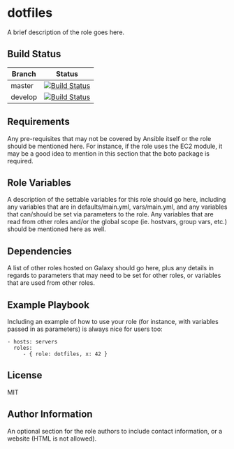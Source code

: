 dotfiles
=========

A brief description of the role goes here.

Build Status
------------

| Branch        | Status        |
| ------------- |:-------------:|
| master        | [![Build Status](https://travis-ci.org/Fongshway/dotfiles.svg?branch=master)](https://travis-ci.org/Fongshway/dotfiles) |
| develop       | [![Build Status](https://travis-ci.org/Fongshway/dotfiles.svg?branch=develop)](https://travis-ci.org/Fongshway/dotfiles) |

Requirements
------------

Any pre-requisites that may not be covered by Ansible itself or the role should
be mentioned here. For instance, if the role uses the EC2 module, it may be a
good idea to mention in this section that the boto package is required.

Role Variables
--------------

A description of the settable variables for this role should go here, including
any variables that are in defaults/main.yml, vars/main.yml, and any variables
that can/should be set via parameters to the role. Any variables that are read
from other roles and/or the global scope (ie. hostvars, group vars, etc.) should
be mentioned here as well.

Dependencies
------------

A list of other roles hosted on Galaxy should go here, plus any details in
regards to parameters that may need to be set for other roles, or variables that
are used from other roles.

Example Playbook
----------------

Including an example of how to use your role (for instance, with variables
passed in as parameters) is always nice for users too:

    - hosts: servers
      roles:
         - { role: dotfiles, x: 42 }

License
-------

MIT

Author Information
------------------

An optional section for the role authors to include contact information, or a
website (HTML is not allowed).
